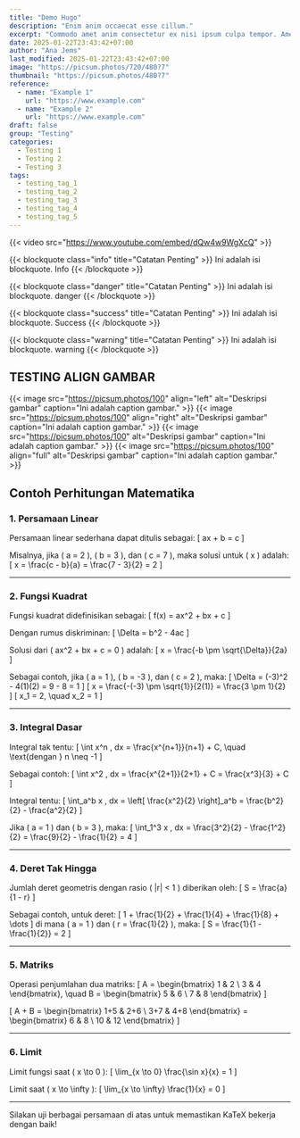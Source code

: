 ```yaml
---
title: "Demo Hugo"
description: "Enim anim occaecat esse cillum."
excerpt: "Commodo amet anim consectetur ex nisi ipsum culpa tempor. Amet adipisicing adipisicing non duis adipisicing sunt laboris duis voluptate tempor pariatur. Proident aute nulla eiusmod tempor ut anim et elit nulla labore ea cillum. Dolore ipsum deserunt tempor nostrud ea cupidatat tempor aliqua enim consectetur sint dolore. Minim quis nostrud qui esse do dolore adipisicing quis enim id."
date: 2025-01-22T23:43:42+07:00
author: "Ana Jems"
last_modified: 2025-01-22T23:43:42+07:00
image: "https://picsum.photos/720/480?7"
thumbnail: "https://picsum.photos/480?7"
reference:
  - name: "Example 1"
    url: "https://www.example.com"
  - name: "Example 2"
    url: "https://www.example.com"
draft: false
group: "Testing"
categories:
  - Testing 1
  - Testing 2
  - Testing 3
tags:
  - testing_tag_1
  - testing_tag_2
  - testing_tag_3
  - testing_tag_4
  - testing_tag_5
--- 
```

{{< video src="https://www.youtube.com/embed/dQw4w9WgXcQ" >}}

{{< blockquote class="info" title="Catatan Penting" >}}
  Ini adalah isi blockquote. Info
{{< /blockquote >}}

{{< blockquote class="danger" title="Catatan Penting" >}}
  Ini adalah isi blockquote. danger
{{< /blockquote >}}

{{< blockquote class="success" title="Catatan Penting" >}}
  Ini adalah isi blockquote. Success
{{< /blockquote >}}

{{< blockquote class="warning" title="Catatan Penting" >}}
  Ini adalah isi blockquote. warning
{{< /blockquote >}}

## TESTING ALIGN GAMBAR
{{< image src="https://picsum.photos/100" align="left" alt="Deskripsi gambar" caption="Ini adalah caption gambar." >}}
{{< image src="https://picsum.photos/100" align="right" alt="Deskripsi gambar" caption="Ini adalah caption gambar." >}}
{{< image src="https://picsum.photos/100" alt="Deskripsi gambar" caption="Ini adalah caption gambar." >}}
{{< image src="https://picsum.photos/100" align="full" alt="Deskripsi gambar" caption="Ini adalah caption gambar." >}}
## Contoh Perhitungan Matematika

### 1. Persamaan Linear
Persamaan linear sederhana dapat ditulis sebagai:
\[
ax + b = c
\]

Misalnya, jika \( a = 2 \), \( b = 3 \), dan \( c = 7 \), maka solusi untuk \( x \) adalah:
\[
x = \frac{c - b}{a} = \frac{7 - 3}{2} = 2
\]

---

### 2. Fungsi Kuadrat
Fungsi kuadrat didefinisikan sebagai:
\[
f(x) = ax^2 + bx + c
\]

Dengan rumus diskriminan:
\[
\Delta = b^2 - 4ac
\]

Solusi dari \( ax^2 + bx + c = 0 \) adalah:
\[
x = \frac{-b \pm \sqrt{\Delta}}{2a}
\]

Sebagai contoh, jika \( a = 1 \), \( b = -3 \), dan \( c = 2 \), maka:
\[
\Delta = (-3)^2 - 4(1)(2) = 9 - 8 = 1
\]
\[
x = \frac{-(-3) \pm \sqrt{1}}{2(1)} = \frac{3 \pm 1}{2}
\]
\[
x_1 = 2, \quad x_2 = 1
\]

---

### 3. Integral Dasar
Integral tak tentu:
\[
\int x^n \, dx = \frac{x^{n+1}}{n+1} + C, \quad \text{dengan } n \neq -1
\]

Sebagai contoh:
\[
\int x^2 \, dx = \frac{x^{2+1}}{2+1} + C = \frac{x^3}{3} + C
\]

Integral tentu:
\[
\int_a^b x \, dx = \left[ \frac{x^2}{2} \right]_a^b = \frac{b^2}{2} - \frac{a^2}{2}
\]

Jika \( a = 1 \) dan \( b = 3 \), maka:
\[
\int_1^3 x \, dx = \frac{3^2}{2} - \frac{1^2}{2} = \frac{9}{2} - \frac{1}{2} = 4
\]

---

### 4. Deret Tak Hingga
Jumlah deret geometris dengan rasio \( |r| < 1 \) diberikan oleh:
\[
S = \frac{a}{1 - r}
\]

Sebagai contoh, untuk deret:
\[
1 + \frac{1}{2} + \frac{1}{4} + \frac{1}{8} + \dots
\]
di mana \( a = 1 \) dan \( r = \frac{1}{2} \), maka:
\[
S = \frac{1}{1 - \frac{1}{2}} = 2
\]

---

### 5. Matriks
Operasi penjumlahan dua matriks:
\[
A = \begin{bmatrix} 1 & 2 \\ 3 & 4 \end{bmatrix}, \quad
B = \begin{bmatrix} 5 & 6 \\ 7 & 8 \end{bmatrix}
\]

\[
A + B = \begin{bmatrix} 1+5 & 2+6 \\ 3+7 & 4+8 \end{bmatrix} =
\begin{bmatrix} 6 & 8 \\ 10 & 12 \end{bmatrix}
\]

---

### 6. Limit
Limit fungsi saat \( x \to 0 \):
\[
\lim_{x \to 0} \frac{\sin x}{x} = 1
\]

Limit saat \( x \to \infty \):
\[
\lim_{x \to \infty} \frac{1}{x} = 0
\]

---

Silakan uji berbagai persamaan di atas untuk memastikan KaTeX bekerja dengan baik!